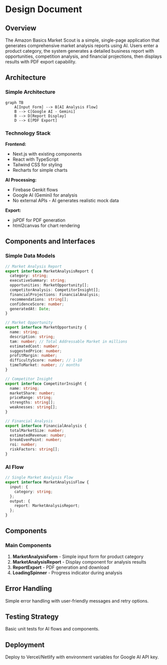 # Design Document

## Overview

The Amazon Basics Market Scout is a simple, single-page application that generates comprehensive market analysis reports using AI. Users enter a product category, the system generates a detailed business report with opportunities, competition analysis, and financial projections, then displays results with PDF export capability.

## Architecture

### Simple Architecture

```mermaid
graph TB
    A[Input Form] --> B[AI Analysis Flow]
    B --> C[Google AI - Gemini]
    B --> D[Report Display]
    D --> E[PDF Export]
```

### Technology Stack

**Frontend:**
- Next.js with existing components
- React with TypeScript
- Tailwind CSS for styling
- Recharts for simple charts

**AI Processing:**
- Firebase Genkit flows
- Google AI (Gemini) for analysis
- No external APIs - AI generates realistic mock data

**Export:**
- jsPDF for PDF generation
- html2canvas for chart rendering

## Components and Interfaces

### Simple Data Models

```typescript
// Market Analysis Report
export interface MarketAnalysisReport {
  category: string;
  executiveSummary: string;
  opportunities: MarketOpportunity[];
  competitorAnalysis: CompetitorInsight[];
  financialProjections: FinancialAnalysis;
  recommendations: string[];
  confidenceScore: number;
  generatedAt: Date;
}

// Market Opportunity
export interface MarketOpportunity {
  name: string;
  description: string;
  tam: number; // Total Addressable Market in millions
  estimatedCost: number;
  suggestedPrice: number;
  profitMargin: number;
  difficultyScore: number; // 1-10
  timeToMarket: number; // months
}

// Competitor Insight
export interface CompetitorInsight {
  name: string;
  marketShare: number;
  priceRange: string;
  strengths: string[];
  weaknesses: string[];
}

// Financial Analysis
export interface FinancialAnalysis {
  totalMarketSize: number;
  estimatedRevenue: number;
  breakEvenPoint: number;
  roi: number;
  riskFactors: string[];
}
```

### AI Flow

```typescript
// Single Market Analysis Flow
export interface MarketAnalysisFlow {
  input: {
    category: string;
  };
  output: {
    report: MarketAnalysisReport;
  };
}
```

## Components

### Main Components

1. **MarketAnalysisForm** - Simple input form for product category
2. **MarketAnalysisReport** - Display component for analysis results
3. **ReportExport** - PDF generation and download
4. **LoadingSpinner** - Progress indicator during analysis

## Error Handling

Simple error handling with user-friendly messages and retry options.

## Testing Strategy

Basic unit tests for AI flows and components.

## Deployment

Deploy to Vercel/Netlify with environment variables for Google AI API key.
